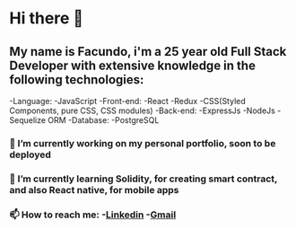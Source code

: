 # Hi there 👋

<!--
**FacuVidiella/FacuVidiella** is a ✨ _special_ ✨ repository because its `README.md` (this file) appears on your GitHub profile.

Here are some ideas to get you started:

- 🔭 I’m currently working on ...
- 🌱 I’m currently learning ...
- 👯 I’m looking to collaborate on ...
- 🤔 I’m looking for help with ...
- 💬 Ask me about ...
- 📫 How to reach me: ...
- 😄 Pronouns: ...
- ⚡ Fun fact: ...
-->
## My name is Facundo, i'm a 25 year old Full Stack Developer with extensive knowledge in the following technologies:
-Language: 
 -JavaScript
-Front-end: 
 -React
 -Redux
 -CSS(Styled Components, pure CSS, CSS modules)
-Back-end:
 -ExpressJs
 -NodeJs
 -Sequelize ORM
-Database:
 -PostgreSQL

### 🔭 I’m currently working on my personal portfolio, soon to be deployed
### 🌱 I’m currently learning Solidity, for creating smart contract, and also React native, for mobile apps
### 📫 How to reach me: -[Linkedin](https://www.linkedin.com/in/facundovidiella/) -[Gmail](facuvidiella@gmail.com)
                        
